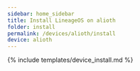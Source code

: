 ```yaml
---
sidebar: home_sidebar
title: Install LineageOS on alioth
folder: install
permalink: /devices/alioth/install
device: alioth
---
```

{% include templates/device_install.md %}
